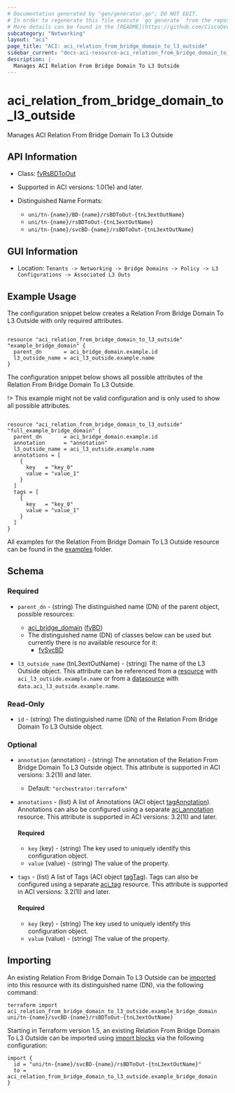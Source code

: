 ```yaml
---
# Documentation generated by "gen/generator.go"; DO NOT EDIT.
# In order to regenerate this file execute `go generate` from the repository root.
# More details can be found in the [README](https://github.com/CiscoDevNet/terraform-provider-aci/blob/master/README.md).
subcategory: "Networking"
layout: "aci"
page_title: "ACI: aci_relation_from_bridge_domain_to_l3_outside"
sidebar_current: "docs-aci-resource-aci_relation_from_bridge_domain_to_l3_outside"
description: |-
  Manages ACI Relation From Bridge Domain To L3 Outside
---
```


# aci_relation_from_bridge_domain_to_l3_outside #

Manages ACI Relation From Bridge Domain To L3 Outside



## API Information ##

* Class: [fvRsBDToOut](https://pubhub.devnetcloud.com/media/model-doc-latest/docs/app/index.html#/objects/fvRsBDToOut/overview)

* Supported in ACI versions: 1.0(1e) and later.

* Distinguished Name Formats:
  - `uni/tn-{name}/BD-{name}/rsBDToOut-{tnL3extOutName}`
  - `uni/tn-{name}/rsBDToOut-{tnL3extOutName}`
  - `uni/tn-{name}/svcBD-{name}/rsBDToOut-{tnL3extOutName}`

## GUI Information ##

* Location: `Tenants -> Networking -> Bridge Domains -> Policy -> L3 Configurations -> Associated L3 Outs`

## Example Usage ##

The configuration snippet below creates a Relation From Bridge Domain To L3 Outside with only required attributes.

```hcl

resource "aci_relation_from_bridge_domain_to_l3_outside" "example_bridge_domain" {
  parent_dn       = aci_bridge_domain.example.id
  l3_outside_name = aci_l3_outside.example.name
}

```
The configuration snippet below shows all possible attributes of the Relation From Bridge Domain To L3 Outside.

!> This example might not be valid configuration and is only used to show all possible attributes.

```hcl

resource "aci_relation_from_bridge_domain_to_l3_outside" "full_example_bridge_domain" {
  parent_dn       = aci_bridge_domain.example.id
  annotation      = "annotation"
  l3_outside_name = aci_l3_outside.example.name
  annotations = [
    {
      key   = "key_0"
      value = "value_1"
    }
  ]
  tags = [
    {
      key   = "key_0"
      value = "value_1"
    }
  ]
}

```

All examples for the Relation From Bridge Domain To L3 Outside resource can be found in the [examples](https://github.com/CiscoDevNet/terraform-provider-aci/tree/master/examples/resources/aci_relation_from_bridge_domain_to_l3_outside) folder.

## Schema ##

### Required ###

* `parent_dn` - (string) The distinguished name (DN) of the parent object, possible resources:
  - [aci_bridge_domain](https://registry.terraform.io/providers/CiscoDevNet/aci/latest/docs/resources/bridge_domain) ([fvBD](https://pubhub.devnetcloud.com/media/model-doc-latest/docs/app/index.html#/objects/fvBD/overview))
  - The distinguished name (DN) of classes below can be used but currently there is no available resource for it:
    - [fvSvcBD](https://pubhub.devnetcloud.com/media/model-doc-latest/docs/app/index.html#/objects/fvSvcBD/overview)

* `l3_outside_name` (tnL3extOutName) - (string) The name of the L3 Outside object. This attribute can be referenced from a [resource](https://registry.terraform.io/providers/CiscoDevNet/aci/latest/docs/resources/l3_outside) with `aci_l3_outside.example.name` or from a [datasource](https://registry.terraform.io/providers/CiscoDevNet/aci/latest/docs/data-sources/l3_outside) with `data.aci_l3_outside.example.name`.

### Read-Only ###

* `id` - (string) The distinguished name (DN) of the Relation From Bridge Domain To L3 Outside object.

### Optional ###

* `annotation` (annotation) - (string) The annotation of the Relation From Bridge Domain To L3 Outside object. This attribute is supported in ACI versions: 3.2(1l) and later.
  - Default: `"orchestrator:terraform"`
* `annotations` - (list) A list of Annotations (ACI object [tagAnnotation](https://pubhub.devnetcloud.com/media/model-doc-latest/docs/app/index.html#/objects/tagAnnotation/overview)). Annotations can also be configured using a separate [aci_annotation](https://registry.terraform.io/providers/CiscoDevNet/aci/latest/docs/resources/annotation) resource. This attribute is supported in ACI versions: 3.2(1l) and later.
  #### Required ####
  
    * `key` (key) - (string) The key used to uniquely identify this configuration object.
    * `value` (value) - (string) The value of the property.
* `tags` - (list) A list of Tags (ACI object [tagTag](https://pubhub.devnetcloud.com/media/model-doc-latest/docs/app/index.html#/objects/tagTag/overview)). Tags can also be configured using a separate [aci_tag](https://registry.terraform.io/providers/CiscoDevNet/aci/latest/docs/resources/tag) resource. This attribute is supported in ACI versions: 3.2(1l) and later.
  #### Required ####
  
    * `key` (key) - (string) The key used to uniquely identify this configuration object.
    * `value` (value) - (string) The value of the property.

## Importing

An existing Relation From Bridge Domain To L3 Outside can be [imported](https://www.terraform.io/docs/import/index.html) into this resource with its distinguished name (DN), via the following command:

```
terraform import aci_relation_from_bridge_domain_to_l3_outside.example_bridge_domain uni/tn-{name}/svcBD-{name}/rsBDToOut-{tnL3extOutName}
```

Starting in Terraform version 1.5, an existing Relation From Bridge Domain To L3 Outside can be imported
using [import blocks](https://developer.hashicorp.com/terraform/language/import) via the following configuration:

```
import {
  id = "uni/tn-{name}/svcBD-{name}/rsBDToOut-{tnL3extOutName}"
  to = aci_relation_from_bridge_domain_to_l3_outside.example_bridge_domain
}
```
